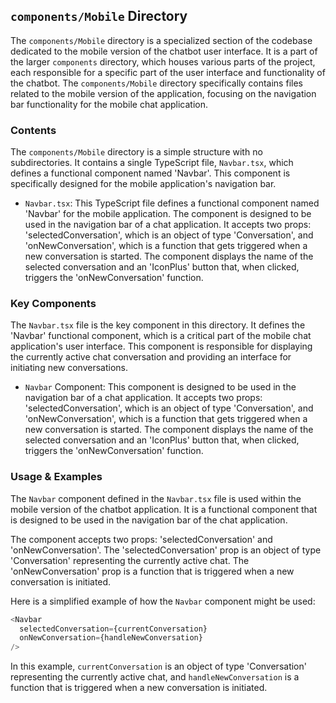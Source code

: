 
## `components/Mobile` Directory

The `components/Mobile` directory is a specialized section of the codebase dedicated to the mobile version of the chatbot user interface. It is a part of the larger `components` directory, which houses various parts of the project, each responsible for a specific part of the user interface and functionality of the chatbot. The `components/Mobile` directory specifically contains files related to the mobile version of the application, focusing on the navigation bar functionality for the mobile chat application. 

### Contents

The `components/Mobile` directory is a simple structure with no subdirectories. It contains a single TypeScript file, `Navbar.tsx`, which defines a functional component named 'Navbar'. This component is specifically designed for the mobile application's navigation bar.

- `Navbar.tsx`: This TypeScript file defines a functional component named 'Navbar' for the mobile application. The component is designed to be used in the navigation bar of a chat application. It accepts two props: 'selectedConversation', which is an object of type 'Conversation', and 'onNewConversation', which is a function that gets triggered when a new conversation is started. The component displays the name of the selected conversation and an 'IconPlus' button that, when clicked, triggers the 'onNewConversation' function.

### Key Components

The `Navbar.tsx` file is the key component in this directory. It defines the 'Navbar' functional component, which is a critical part of the mobile chat application's user interface. This component is responsible for displaying the currently active chat conversation and providing an interface for initiating new conversations.

- `Navbar` Component: This component is designed to be used in the navigation bar of a chat application. It accepts two props: 'selectedConversation', which is an object of type 'Conversation', and 'onNewConversation', which is a function that gets triggered when a new conversation is started. The component displays the name of the selected conversation and an 'IconPlus' button that, when clicked, triggers the 'onNewConversation' function.

### Usage & Examples

The `Navbar` component defined in the `Navbar.tsx` file is used within the mobile version of the chatbot application. It is a functional component that is designed to be used in the navigation bar of the chat application. 

The component accepts two props: 'selectedConversation' and 'onNewConversation'. The 'selectedConversation' prop is an object of type 'Conversation' representing the currently active chat. The 'onNewConversation' prop is a function that is triggered when a new conversation is initiated.

Here is a simplified example of how the `Navbar` component might be used:

```typescript
<Navbar 
  selectedConversation={currentConversation} 
  onNewConversation={handleNewConversation} 
/>
```

In this example, `currentConversation` is an object of type 'Conversation' representing the currently active chat, and `handleNewConversation` is a function that is triggered when a new conversation is initiated.
